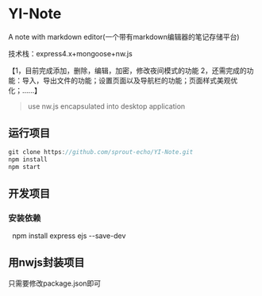 # YI-Note
A note with markdown editor(一个带有markdown编辑器的笔记存储平台)

技术栈：express4.x+mongoose+nw.js

【1，目前完成添加，删除，编辑，加密，修改夜间模式的功能
  2，还需完成的功能：导入，导出文件的功能；设置页面以及导航栏的功能；页面样式美观优化；......】
>use nw.js encapsulated into desktop application

## 运行项目
```javascript
git clone https://github.com/sprout-echo/YI-Note.git
npm install
npm start
```
## 开发项目
### 安装依赖
   npm install express ejs --save-dev
   
## 用nwjs封装项目
只需要修改package.json即可

